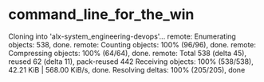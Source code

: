 # command_line_for_the_win
Cloning into 'alx-system_engineering-devops'...
remote: Enumerating objects: 538, done.
remote: Counting objects: 100% (96/96), done.
remote: Compressing objects: 100% (64/64), done.
remote: Total 538 (delta 45), reused 62 (delta 11), pack-reused 442
Receiving objects: 100% (538/538), 42.21 KiB | 568.00 KiB/s, done.
Resolving deltas: 100% (205/205), done
